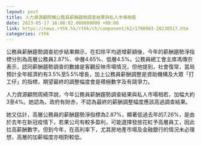 ```yaml
---
layout: post
title: 人力資源顧問稱公務員薪酬趨勢調查結果與私人市場相若
date: 2023-05-17 16:08:02.000000000 +08:00
link: https://news.rthk.hk/rthk/ch/component/k2/1700983-20230517.htm
categories: rthk
---
```


公務員薪酬趨勢調查初步結果顯示，在扣除平均遞增薪額後，今年的薪酬趨勢淨指標分別為高層公務員2.87%、中層4.65%、低層4.5%。公務員總工會主席馮傳宗表示，認同薪酬趨勢調查的數據是客觀反映市場情況，但他提到，社會復常，當局預計全年經濟約有3.5%至5.5%增長，加上公務員薪酬調整是資助機構及大眾「打工仔」的指標，期望最終的調整幅度會是積極數字及有競爭力。

人力資源顧問周綺萍說，今年公務員薪酬趨勢調查結果與私人市場相若，加幅大約3至4%。她認為，政府有財赤，不認為最終的薪酬調整幅度應該高過調查結果。

她又估計，高層公務員的薪酬趨勢淨指標為2.87%，顯著低過去年的7.26%，是由於去年在新冠疫情下，若果公司有較多盈利，可能選擇發放花紅予高層員工，因此拉高薪酬數字。但到今年，在高利率下，尤其房地產市場及金融銀行的情況未必理想，高層的加薪幅度亦相對較低。
